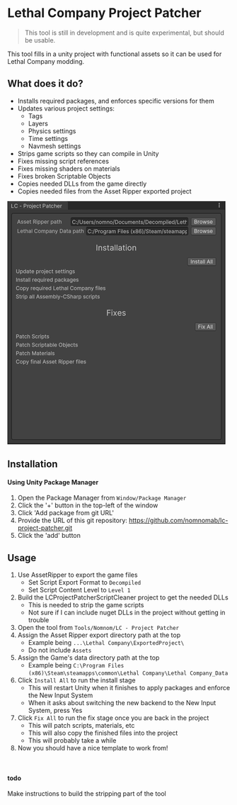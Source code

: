 ﻿# Lethal Company Project Patcher

> This tool is still in development and is quite experimental, but should be usable.

This tool fills in a unity project with functional assets so it can be used for Lethal Company modding.

## What does it do?

- Installs required packages, and enforces specific versions for them
- Updates various project settings:
  - Tags
  - Layers
  - Physics settings
  - Time settings
  - Navmesh settings
- Strips game scripts so they can compile in Unity
- Fixes missing script references
- Fixes missing shaders on materials
- Fixes broken Scriptable Objects
- Copies needed DLLs from the game directly
- Copies needed files from the Asset Ripper exported project

![image](./Images~/preview.png)

## Installation
#### Using Unity Package Manager
1. Open the Package Manager from `Window/Package Manager`
2. Click the '+' button in the top-left of the window
3. Click 'Add package from git URL'
4. Provide the URL of this git repository: https://github.com/nomnomab/lc-project-patcher.git
5. Click the 'add' button

## Usage

1. Use AssetRipper to export the game files
   - Set Script Export Format to `Decompiled`
   - Set Script Content Level to `Level 1`
2. Build the LCProjectPatcherScriptCleaner project to get the needed DLLs
   - This is needed to strip the game scripts
   - Not sure if I can include nuget DLLs in the project without getting in trouble
3. Open the tool from `Tools/Nomnom/LC - Project Patcher`
4. Assign the Asset Ripper export directory path at the top
   - Example being `...\Lethal Company\ExportedProject\`
   - Do not include `Assets`
5. Assign the Game's data directory path at the top
    - Example being `C:\Program Files (x86)\Steam\steamapps\common\Lethal Company\Lethal Company_Data`
6. Click `Install All` to run the install stage
   - This will restart Unity when it finishes to apply packages and enforce the New Input System
   - When it asks about switching the new backend to the New Input System, press Yes
7. Click `Fix All` to run the fix stage once you are back in the project
    - This will patch scripts, materials, etc
    - This will also copy the finished files into the project
    - This will probably take a while
8. Now you should have a nice template to work from!

<br/>

#### todo
Make instructions to build the stripping part of the tool